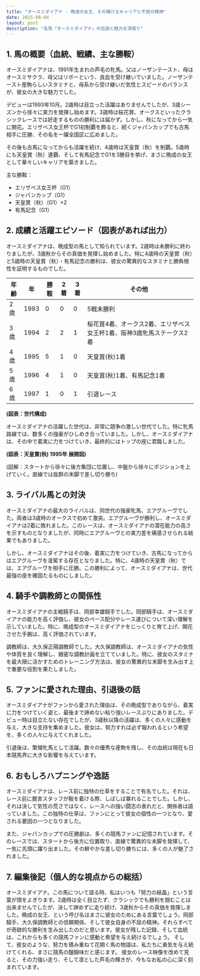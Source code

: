 ```yaml
---
title: "オースミダイアナ - 晩成の女王、その輝けるキャリアと不屈の精神"
date: 2025-08-04
layout: post
description: "名馬『オースミダイアナ』の伝説と魅力を深堀り"
---
```


## 1. 馬の概要（血統、戦績、主な勝鞍）

オースミダイアナは、1991年生まれの芦毛の牝馬。父はノーザンテースト、母はオースミサクラ、母父はリボーという、良血を受け継いでいました。ノーザンテースト産駒らしいスタミナと、母系から受け継いだ気性とスピードのバランスが、彼女の大きな魅力でした。

デビューは1993年10月。2歳時は目立った活躍はありませんでしたが、3歳シーズンから徐々に実力を発揮し始めます。3歳時は桜花賞、オークスといったクラシックレースでは好走するものの勝利には届かず。しかし、秋になってから一気に開花。エリザベス女王杯でG1初制覇を飾ると、続くジャパンカップでも古馬相手に圧勝、その名を一躍全国区に広めました。

その後も古馬になってからも活躍を続け、4歳時は天皇賞（秋）を制覇。5歳時にも天皇賞（秋）連覇、そして有馬記念でG1を3勝目を挙げ、まさに晩成の女王として華々しいキャリアを築きました。

主な勝鞍：

* エリザベス女王杯（G1）
* ジャパンカップ（G1）
* 天皇賞（秋）（G1）×2
* 有馬記念（G1）


## 2. 成績と活躍エピソード（図表があれば出力）

オースミダイアナは、晩成型の馬として知られています。2歳時は未勝利に終わりましたが、3歳秋からその真価を発揮し始めました。特に4歳時の天皇賞（秋）と5歳時の天皇賞（秋）・有馬記念の勝利は、彼女の驚異的なスタミナと勝負根性を証明するものでした。

| 年齢 | 年 | 勝鞍 | 2着 | 3着 | その他 |
|---|---|---|---|---|---|
| 2歳 | 1993 | 0 | 0 | 0 | 5戦未勝利 |
| 3歳 | 1994 | 2 | 2 | 1 | 桜花賞4着、オークス2着、エリザベス女王杯1着、阪神3歳牝馬ステークス2着 |
| 4歳 | 1995 | 5 | 1 | 0 | 天皇賞(秋)1着 |
| 5歳 | 1996 | 4 | 1 | 0 | 天皇賞(秋)1着、有馬記念1着 |
| 6歳 | 1997 | 1 | 0 | 1 |  引退レース |


**(図表：世代構成)**

オースミダイアナの活躍した世代は、非常に競争の激しい世代でした。特に牝馬路線では、数多くの強豪がひしめき合っていました。しかし、オースミダイアナは、その中で着実に力をつけていき、最終的にはトップの座に君臨しました。


**(図表：天皇賞(秋) 1995年 展開図)**

(図解：スタートから徐々に後方集団に位置し、中盤から徐々にポジションを上げていく。直線では抜群の末脚で差し切り勝ち)


## 3. ライバル馬との対決

オースミダイアナの最大のライバルは、同世代の強豪牝馬、エアグルーヴでした。両者は3歳時のオークスで初めて激突。エアグルーヴが勝利し、オースミダイアナは2着に敗れました。このレースは、オースミダイアナの潜在能力の高さを示すものとなりましたが、同時にエアグルーヴとの実力差を痛感させられる結果でもありました。

しかし、オースミダイアナはその後、着実に力をつけていき、古馬になってからはエアグルーヴを凌駕する存在となりました。特に、4歳時の天皇賞（秋）では、エアグルーヴを相手に圧勝。この勝利によって、オースミダイアナは、世代最強の座を確固たるものにしました。


## 4. 騎手や調教師との関係性

オースミダイアナの主戦騎手は、岡部幸雄騎手でした。岡部騎手は、オースミダイアナの能力を高く評価し、彼女のペース配分やレース運びについて深い理解を示していました。特に、晩成型のオースミダイアナをじっくりと育て上げ、開花させた手腕は、高く評価されています。

調教師は、大久保正陽調教師でした。大久保調教師は、オースミダイアナの気性や体質を良く理解し、緻密な調教計画を立てていました。特に、彼女のスタミナを最大限に活かすためのトレーニング方法は、彼女の驚異的な末脚を生み出す上で重要な役割を果たしました。


## 5. ファンに愛された理由、引退後の話

オースミダイアナがファンから愛された理由は、その晩成型でありながら、着実に力をつけていく姿と、最後まで諦めない粘り強いレースぶりにありました。デビュー時は目立たない存在でしたが、3歳秋以降の活躍は、多くの人々に感動を与え、大きな支持を集めました。彼女は、努力すれば必ず報われるという希望を、多くの人々に与えてくれました。

引退後は、繁殖牝馬として活躍。数々の優秀な産駒を残し、その血統は現在も日本競馬界に大きな影響を与えています。


## 6. おもしろハプニングや逸話

オースミダイアナは、レース前に独特の仕草をすることで有名でした。それは、レース前に厩舎スタッフが鞍を着ける際、しばしば暴れることでした。しかし、それは決して気性の荒さではなく、レースへの強い闘志の表れだと、関係者は語っていました。この独特の仕草は、ファンにとって彼女の個性の一つとなり、愛される要因の一つとなりました。

また、ジャパンカップでの圧勝劇は、多くの競馬ファンに記憶されています。そのレースでは、スタートから後方に位置取り、直線で驚異的な末脚を発揮して、一気に先頭に躍り出ました。その鮮やかな差し切り勝ちには、多くの人が魅了されました。


## 7. 編集後記（個人的な視点からの総括）

オースミダイアナ。この馬について語る時、私はいつも「努力の結晶」という言葉が頭をよぎります。2歳時は全く目立たず、クラシックでも勝利を掴むことは出来ませんでしたが、決して諦めずに走り続け、3歳秋からその真価を発揮しました。晩成の女王、という呼び名はまさに彼女のためにある言葉でしょう。岡部騎手、大久保調教師との信頼関係、そして彼女自身の不屈の精神。それらすべてが奇跡的な勝利を生み出したのだと思います。彼女が残した記録、そして血統は、これからも多くの競馬ファンに感動と希望を与え続けるでしょう。  そして、彼女のような、努力を積み重ねて花開く馬の物語は、私たちに勇気を与え続けてくれる、まさに競馬の醍醐味だと感じます。  彼女のレース映像を改めて見ると、その力強い走り、そして凛とした芦毛の輝きが、今もなお私の心に深く刻まれています。
